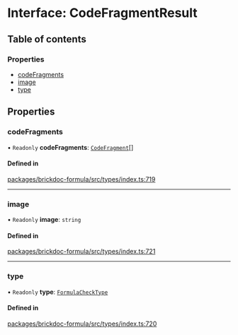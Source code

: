 # Interface: CodeFragmentResult

## Table of contents

### Properties

- [codeFragments](CodeFragmentResult.md#codefragments)
- [image](CodeFragmentResult.md#image)
- [type](CodeFragmentResult.md#type)

## Properties

### <a id="codefragments" name="codefragments"></a> codeFragments

• `Readonly` **codeFragments**: [`CodeFragment`](../README.md#codefragment)[]

#### Defined in

[packages/brickdoc-formula/src/types/index.ts:719](https://github.com/brickdoc/brickdoc/blob/main/packages/brickdoc-formula/src/types/index.ts#L719)

___

### <a id="image" name="image"></a> image

• `Readonly` **image**: `string`

#### Defined in

[packages/brickdoc-formula/src/types/index.ts:721](https://github.com/brickdoc/brickdoc/blob/main/packages/brickdoc-formula/src/types/index.ts#L721)

___

### <a id="type" name="type"></a> type

• `Readonly` **type**: [`FormulaCheckType`](../README.md#formulachecktype)

#### Defined in

[packages/brickdoc-formula/src/types/index.ts:720](https://github.com/brickdoc/brickdoc/blob/main/packages/brickdoc-formula/src/types/index.ts#L720)
